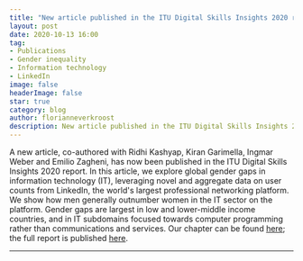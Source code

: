 ```yaml
---
title: "New article published in the ITU Digital Skills Insights 2020 report"
layout: post
date: 2020-10-13 16:00
tag: 
- Publications
- Gender inequality
- Information technology
- LinkedIn
image: false
headerImage: false
star: true
category: blog
author: florianneverkroost
description: New article published in the ITU Digital Skills Insights 2020 report
---
```



A new article, co-authored with Ridhi Kashyap, Kiran Garimella, Ingmar Weber and Emilio Zagheni, has now been published in the 
ITU Digital Skills Insights 2020 report. In this article, we explore global gender gaps in information technology (IT), 
leveraging novel and aggregate data on user counts from LinkedIn, the world's largest professional networking platform. 
We show how men generally outnumber women in the IT sector on the platform. Gender gaps are largest in low and lower-middle 
income countries, and in IT subdomains focused towards computer programming rather than communications and services.
Our chapter can be found [here](https://fverkroost.github.io/assets/Verkroost-Kashyap-Garimella-Weber-Zagheni-Tracking-global-gender-gaps-in-information-technology-using-online-data.pdf); the full report is published [here](https://academy.itu.int/sites/default/files/media2/file/Digital%20Skills%20Insights%202020.pdf).

---



